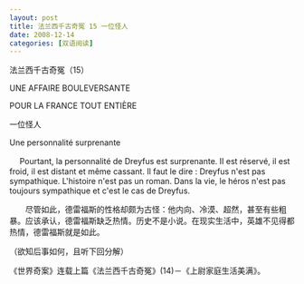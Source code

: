 ```yaml
---
layout: post
title: 法兰西千古奇冤 15 一位怪人
date: 2008-12-14
categories: [双语阅读]  
---
```


法兰西千古奇冤（15）

UNE AFFAIRE BOULEVERSANTE

POUR LA FRANCE TOUT ENTIÈRE

一位怪人

Une personnalité surprenante

　 Pourtant, la personnalité de Dreyfus est surprenante. II est réservé, il est froid, il est distant et même cassant. Il faut le dire : Dreyfus n'est pas sympathique. L'histoire n'est pas un roman. Dans la vie, le héros n'est pas toujours sympathique et c'est le cas de Dreyfus.

　　尽管如此，德雷福斯的性格却颇为古怪：他内向、冷漠、超然，甚至有些粗暴。应该承认，德雷福斯缺乏热情。历史不是小说。在现实生活中，英雄不见得都热情，德雷福斯就是如此。

（欲知后事如何，且听下回分解）



《世界奇案》连载上篇《法兰西千古奇冤》(14)－《上尉家庭生活美满》。
